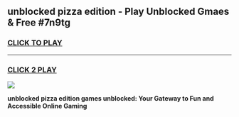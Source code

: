 
## unblocked pizza edition - Play Unblocked Gmaes & Free #7n9tg
<h3>
<a href="https://news.freeplayer.one?title=unblocked_pizza_edition&ref=03M">CLICK TO PLAY</a></h3>
<hr>

<h3>
<a href="https://news.freeplayer.one?title=unblocked_pizza_edition&ref=03M">CLICK 2 PLAY</a>
  
</h3>

<a href="https://news.freeplayer.one?title=unblocked_pizza_edition&ref=03M"><img src="https://clearcache.store/games.png"></a>


**unblocked pizza edition games unblocked: Your Gateway to Fun and Accessible Online Gaming**
